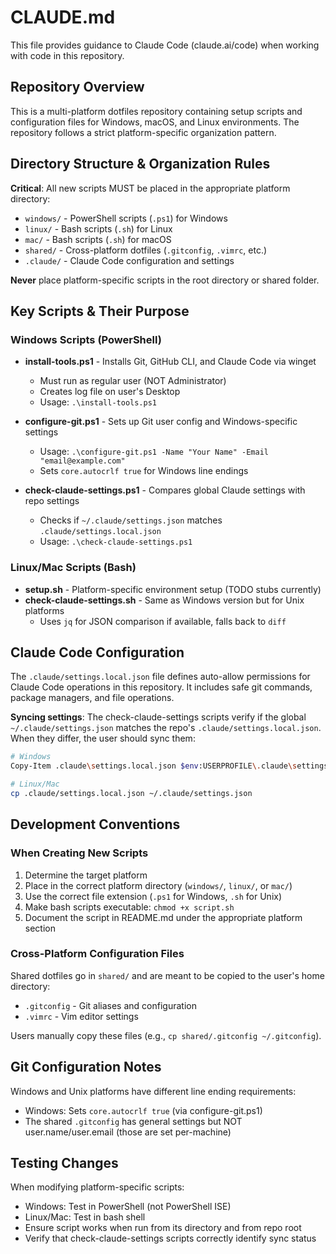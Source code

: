 # CLAUDE.md

This file provides guidance to Claude Code (claude.ai/code) when working with code in this repository.

## Repository Overview

This is a multi-platform dotfiles repository containing setup scripts and configuration files for Windows, macOS, and Linux environments. The repository follows a strict platform-specific organization pattern.

## Directory Structure & Organization Rules

**Critical**: All new scripts MUST be placed in the appropriate platform directory:
- `windows/` - PowerShell scripts (`.ps1`) for Windows
- `linux/` - Bash scripts (`.sh`) for Linux
- `mac/` - Bash scripts (`.sh`) for macOS
- `shared/` - Cross-platform dotfiles (`.gitconfig`, `.vimrc`, etc.)
- `.claude/` - Claude Code configuration and settings

**Never** place platform-specific scripts in the root directory or shared folder.

## Key Scripts & Their Purpose

### Windows Scripts (PowerShell)
- **install-tools.ps1** - Installs Git, GitHub CLI, and Claude Code via winget
  - Must run as regular user (NOT Administrator)
  - Creates log file on user's Desktop
  - Usage: `.\install-tools.ps1`

- **configure-git.ps1** - Sets up Git user config and Windows-specific settings
  - Usage: `.\configure-git.ps1 -Name "Your Name" -Email "email@example.com"`
  - Sets `core.autocrlf true` for Windows line endings

- **check-claude-settings.ps1** - Compares global Claude settings with repo settings
  - Checks if `~/.claude/settings.json` matches `.claude/settings.local.json`
  - Usage: `.\check-claude-settings.ps1`

### Linux/Mac Scripts (Bash)
- **setup.sh** - Platform-specific environment setup (TODO stubs currently)
- **check-claude-settings.sh** - Same as Windows version but for Unix platforms
  - Uses `jq` for JSON comparison if available, falls back to `diff`

## Claude Code Configuration

The `.claude/settings.local.json` file defines auto-allow permissions for Claude Code operations in this repository. It includes safe git commands, package managers, and file operations.

**Syncing settings**: The check-claude-settings scripts verify if the global `~/.claude/settings.json` matches the repo's `.claude/settings.local.json`. When they differ, the user should sync them:
```bash
# Windows
Copy-Item .claude\settings.local.json $env:USERPROFILE\.claude\settings.json

# Linux/Mac
cp .claude/settings.local.json ~/.claude/settings.json
```

## Development Conventions

### When Creating New Scripts
1. Determine the target platform
2. Place in the correct platform directory (`windows/`, `linux/`, or `mac/`)
3. Use the correct file extension (`.ps1` for Windows, `.sh` for Unix)
4. Make bash scripts executable: `chmod +x script.sh`
5. Document the script in README.md under the appropriate platform section

### Cross-Platform Configuration Files
Shared dotfiles go in `shared/` and are meant to be copied to the user's home directory:
- `.gitconfig` - Git aliases and configuration
- `.vimrc` - Vim editor settings

Users manually copy these files (e.g., `cp shared/.gitconfig ~/.gitconfig`).

## Git Configuration Notes

Windows and Unix platforms have different line ending requirements:
- Windows: Sets `core.autocrlf true` (via configure-git.ps1)
- The shared `.gitconfig` has general settings but NOT user.name/user.email (those are set per-machine)

## Testing Changes

When modifying platform-specific scripts:
- Windows: Test in PowerShell (not PowerShell ISE)
- Linux/Mac: Test in bash shell
- Ensure script works when run from its directory and from repo root
- Verify that check-claude-settings scripts correctly identify sync status
